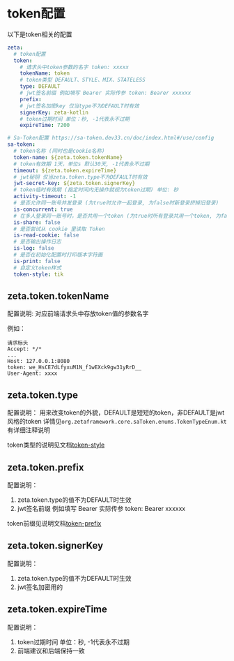 # token配置

以下是token相关的配置
```yaml
zeta:
  # token配置
  token:
    # 请求头中token参数的名字 token: xxxxx
    tokenName: token
    # token类型 DEFAULT、STYLE、MIX、STATELESS
    type: DEFAULT
    # jwt签名前缀 例如填写 Bearer 实际传参 token: Bearer xxxxxx
    prefix:
    # jwt签名加密key 仅当type不为DEFAULT时有效
    signerKey: zeta-kotlin
    # token过期时间 单位：秒, -1代表永不过期
    expireTime: 7200

# Sa-Token配置 https://sa-token.dev33.cn/doc/index.html#/use/config
sa-token:
  # token名称 (同时也是cookie名称)
  token-name: ${zeta.token.tokenName}
  # token有效期 1天，单位s 默认30天, -1代表永不过期
  timeout: ${zeta.token.expireTime}
  # jwt秘钥 仅当zeta.token.type不为DEFAULT时有效
  jwt-secret-key: ${zeta.token.signerKey}
  # token临时有效期 (指定时间内无操作就视为token过期) 单位: 秒
  activity-timeout: -1
  # 是否允许同一账号并发登录 (为true时允许一起登录, 为false时新登录挤掉旧登录)
  is-concurrent: true
  # 在多人登录同一账号时，是否共用一个token (为true时所有登录共用一个token, 为false时每次登录新建一个token)
  is-share: false
  # 是否尝试从 cookie 里读取 Token
  is-read-cookie: false
  # 是否输出操作日志
  is-log: false
  # 是否在初始化配置时打印版本字符画
  is-print: false
  # 自定义token样式
  token-style: tik
```

## zeta.token.tokenName 
配置说明: 
对应前端请求头中存放token值的参数名字

例如：
```
请求标头
Accept: */*
...
Host: 127.0.0.1:8080
token: we_HsCE7dLfyxuM1N_f1wEXck9gw31yRrD__
User-Agent: xxxx
```

## zeta.token.type
配置说明：
用来改变token的外貌，DEFAULT是短短的token，非DEFAULT是jwt风格的token
详情见`org.zetaframework.core.saToken.enums.TokenTypeEnum.kt`有详细注释说明

token类型的说明见文档[token-style](https://sa-token.dev33.cn/doc/index.html#/up/token-style)

## zeta.token.prefix
配置说明：
1. zeta.token.type的值不为DEFAULT时生效
2. jwt签名前缀 例如填写 Bearer 实际传参 token: Bearer xxxxxx

token前缀见说明文档[token-prefix](https://sa-token.dev33.cn/doc/index.html#/up/token-prefix)

## zeta.token.signerKey
配置说明：
1. zeta.token.type的值不为DEFAULT时生效
2. jwt签名加密用的

## zeta.token.expireTime
配置说明：
1. token过期时间 单位：秒, -1代表永不过期
2. 前端建议和后端保持一致
